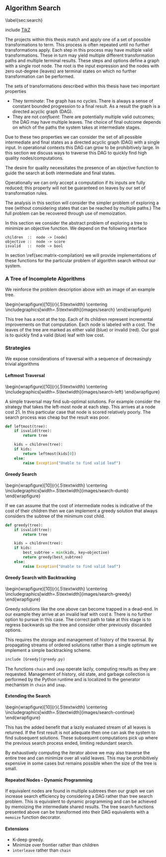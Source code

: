 Algorithm Search
----------------

\label{sec:search}

include [TikZ](tikz_search.md)

The projects within this thesis match and apply one of a set of possible transformations to term.  This process is often repeated until no further transformations apply.  Each step in this process may have multiple valid transformations.  These in turn may yield multiple different transformation paths and multiple terminal results.  These steps and options define a graph with a single root node.  The root is the input expression and the nodes with zero out-degree (leaves) are terminal states on which no further transformation can be performed.

The sets of transformations described within this thesis have two important properties

*   They *terminate*:  The graph has no cycles.  There is always a sense of constant bounded progression to a final result.  As a result the graph is a directed acyclic graph (DAG).
*   They are not *confluent*:  There are potentially multiple valid outcomes; the DAG may have multiple leaves.  The choice of final outcome depends on which of the paths the system takes at intermediate stages.

Due to these two properties we can consider the set of all possible intermediate and final states as a directed acyclic graph (DAG) with a single input.  In operational contexts this DAG can grow to be prohibitively large.  In this section we discuss ways to traverse this DAG to quickly find high quality nodes/computations.

The desire for quality necessitates the presence of an objective function to guide the search at both intermediate and final states.

Operationally we can only accept a computation if its inputs are fully reduced; this property will not be guaranteed on leaves by our set of transformation rules.

The analysis in this section will consider the simpler problem of exploring a tree (without considering states that can be reached by multiple paths.)  The full problem can be recovered through use of memoization.

In this section we consider the abstract problem of exploring a tree to minimize an objective function.  We depend on the following interface

    children  ::  node -> [node]
    objective ::  node -> score
    isvalid   ::  node -> bool

In section \ref{sec:matrix-compilation} we will provide implementations of these functions for the particular problem of algorithm search without our system.


### A Tree of Incomplete Algorithms

We reinforce the problem description above with an image of an example tree.

\begin{wrapfigure}[10]{r}{.5\textwidth}
\centering
\includegraphics[width=.5\textwidth]{images/search}
\end{wrapfigure}

This tree has a root at the top.  Each of its children represent incremental improvements on that computation.  Each node is labeled with a cost.  The leaves of the tree are marked as either valid (blue) or invalid (red).  Our goal is to quickly find a valid (blue) leaf with low cost.  


### Strategies

We expose considerations of traversal with a sequence of decreasingly trivial algorithms

#### Leftmost Traversal

\begin{wrapfigure}[10]{r}{.5\textwidth}
\centering
\includegraphics[width=.5\textwidth]{images/search-left}
\end{wrapfigure}

A simple traversal may find sub-optimal solutions.  For example consider the strategy that takes the left-most node at each step.  This arrives at a node cost 21.  In this particular case that node is scored relatively poorly.  The search process was cheap but the result was poor. 

~~~~~~~~~Python
def leftmost(tree):
    if isvalid(tree):
        return tree

    kids = children(tree):
    if kids:
        return leftmost(kids[0])
    else:
        raise Exception("Unable to find valid leaf")
~~~~~~~~~


#### Greedy Search

\begin{wrapfigure}[10]{r}{.5\textwidth}
\centering
\includegraphics[width=.5\textwidth]{images/search-dumb}
\end{wrapfigure}

If we can assume that the cost of intermediate nodes is indicative of the cost of their children then we can implement a greedy solution that always considers the subtree of the minimum cost child.

~~~~~~~~~Python
def greedy(tree):
    if isvalid(tree):
        return tree

    kids = children(tree):
    if kids:
        best_subtree = min(kids, key=objective)
        return greedy(best_subtree)
    else:
        raise Exception("Unable to find valid leaf")
~~~~~~~~~

        
#### Greedy Search with Backtracking

\begin{wrapfigure}[10]{r}{.5\textwidth}
\centering
\includegraphics[width=.5\textwidth]{images/search-greedy}
\end{wrapfigure}

Greedy solutions like the one above can become trapped in a dead-end.  In our example they arrive at an invalid leaf with cost `8`.  There is no further option to pursue in this case.  The correct path to take at this stage is to regress backwards up the tree and consider other previously discarded options.

This requires the storage and management of history of the traversal.  By propagating streams of ordered solutions rather than a single optimum we implement a simple backtracking scheme.

~~~~~~~~~Python
include [Greedy](greedy.py)
~~~~~~~~~

The functions `chain` and `imap` operate lazily, computing results as they are requested.  Management of history, old state, and garbage collection is performed by the Python runtime and is localized to the generator mechanism in `chain` and `imap`.
 

#### Extending the Search
 
\begin{wrapfigure}[10]{r}{.5\textwidth}
\centering
\includegraphics[width=.5\textwidth]{images/search-continue}
\end{wrapfigure}

This has the added benefit that a lazily evaluated stream of all leaves is returned.  If the first result is not adequate then one can ask the system to find subsequent solutions.  These subsequent computations pick up where the previous search process ended, limiting redundant search.

By exhaustively computing the iterator above we may also traverse the entire tree and can minimize over all valid leaves.  This may be prohibitively expensive in some cases but remains possible when the size of the tree is small.


#### Repeated Nodes - Dynamic Programming

If equivalent nodes are found in multiple subtrees then our graph we can increase search efficiency by considering a DAG rather than tree search problem.  This is equivalent to dynamic programming and can be achieved by memoizing the intermediate shared results.  The tree search functions presented above can be transformed into their DAG equivalents with a `memoize` function decorator.

#### Extensions

*   K-deep greedy. 
*   Minimize over frontier rather than children
*   `interleave` rather than `chain`
